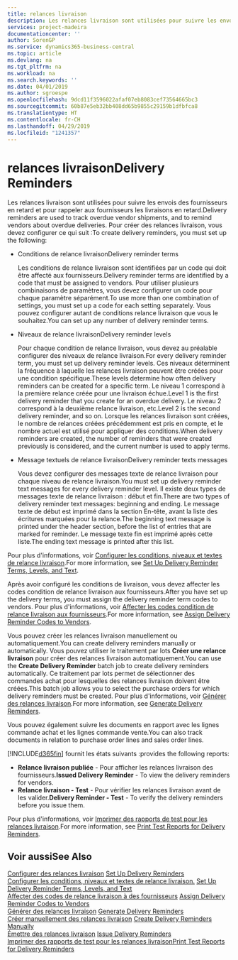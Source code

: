 ```yaml
---
title: relances livraison
description: Les relances livraison sont utilisées pour suivre les envois des fournisseurs en retard et pour rappeler aux fournisseurs les livraisons en retard.
services: project-madeira
documentationcenter: ''
author: SorenGP
ms.service: dynamics365-business-central
ms.topic: article
ms.devlang: na
ms.tgt_pltfrm: na
ms.workload: na
ms.search.keywords: ''
ms.date: 04/01/2019
ms.author: sgroespe
ms.openlocfilehash: 9dcd11f3596022afaf07eb8083cef73564665bc3
ms.sourcegitcommit: 60b87e5eb32bb408dd65b9855c29159b1dfbfca8
ms.translationtype: HT
ms.contentlocale: fr-CH
ms.lasthandoff: 04/29/2019
ms.locfileid: "1241357"
---
```

# <a name="delivery-reminders"></a><span data-ttu-id="18c5b-103">relances livraison</span><span class="sxs-lookup"><span data-stu-id="18c5b-103">Delivery Reminders</span></span>
<span data-ttu-id="18c5b-104">Les relances livraison sont utilisées pour suivre les envois des fournisseurs en retard et pour rappeler aux fournisseurs les livraisons en retard.</span><span class="sxs-lookup"><span data-stu-id="18c5b-104">Delivery reminders are used to track overdue vendor shipments, and to remind vendors about overdue deliveries.</span></span> <span data-ttu-id="18c5b-105">Pour créer des relances livraison, vous devez configurer ce qui suit :</span><span class="sxs-lookup"><span data-stu-id="18c5b-105">To create delivery reminders, you must set up the following:</span></span>  

- <span data-ttu-id="18c5b-106">Conditions de relance livraison</span><span class="sxs-lookup"><span data-stu-id="18c5b-106">Delivery reminder terms</span></span>  

    <span data-ttu-id="18c5b-107">Les conditions de relance livraison sont identifiées par un code qui doit être affecté aux fournisseurs.</span><span class="sxs-lookup"><span data-stu-id="18c5b-107">Delivery reminder terms are identified by a code that must be assigned to vendors.</span></span> <span data-ttu-id="18c5b-108">Pour utiliser plusieurs combinaisons de paramètres, vous devez configurer un code pour chaque paramètre séparément.</span><span class="sxs-lookup"><span data-stu-id="18c5b-108">To use more than one combination of settings, you must set up a code for each setting separately.</span></span> <span data-ttu-id="18c5b-109">Vous pouvez configurer autant de conditions relance livraison que vous le souhaitez.</span><span class="sxs-lookup"><span data-stu-id="18c5b-109">You can set up any number of delivery reminder terms.</span></span>  

- <span data-ttu-id="18c5b-110">Niveaux de relance livraison</span><span class="sxs-lookup"><span data-stu-id="18c5b-110">Delivery reminder levels</span></span>  

    <span data-ttu-id="18c5b-111">Pour chaque condition de relance livraison, vous devez au préalable configurer des niveaux de relance livraison.</span><span class="sxs-lookup"><span data-stu-id="18c5b-111">For every delivery reminder term, you must set up delivery reminder levels.</span></span> <span data-ttu-id="18c5b-112">Ces niveaux déterminent la fréquence à laquelle les relances livraison peuvent être créées pour une condition spécifique.</span><span class="sxs-lookup"><span data-stu-id="18c5b-112">These levels determine how often delivery reminders can be created for a specific term.</span></span> <span data-ttu-id="18c5b-113">Le niveau 1 correspond à la première relance créée pour une livraison échue.</span><span class="sxs-lookup"><span data-stu-id="18c5b-113">Level 1 is the first delivery reminder that you create for an overdue delivery.</span></span> <span data-ttu-id="18c5b-114">Le niveau 2 correspond à la deuxième relance livraison, etc.</span><span class="sxs-lookup"><span data-stu-id="18c5b-114">Level 2 is the second delivery reminder, and so on.</span></span> <span data-ttu-id="18c5b-115">Lorsque les relances livraison sont créées, le nombre de relances créées précédemment est pris en compte, et le nombre actuel est utilisé pour appliquer des conditions.</span><span class="sxs-lookup"><span data-stu-id="18c5b-115">When delivery reminders are created, the number of reminders that were created previously is considered, and the current number is used to apply terms.</span></span>  

- <span data-ttu-id="18c5b-116">Message textuels de relance livraison</span><span class="sxs-lookup"><span data-stu-id="18c5b-116">Delivery reminder texts messages</span></span>  

    <span data-ttu-id="18c5b-117">Vous devez configurer des messages texte de relance livraison pour chaque niveau de relance livraison.</span><span class="sxs-lookup"><span data-stu-id="18c5b-117">You must set up delivery reminder text messages for every delivery reminder level.</span></span> <span data-ttu-id="18c5b-118">Il existe deux types de messages texte de relance livraison : début et fin.</span><span class="sxs-lookup"><span data-stu-id="18c5b-118">There are two types of delivery reminder text messages: beginning and ending.</span></span> <span data-ttu-id="18c5b-119">Le message texte de début est imprimé dans la section En-tête, avant la liste des écritures marquées pour la relance.</span><span class="sxs-lookup"><span data-stu-id="18c5b-119">The beginning text message is printed under the header section, before the list of entries that are marked for reminder.</span></span> <span data-ttu-id="18c5b-120">Le message texte fin est imprimé après cette liste.</span><span class="sxs-lookup"><span data-stu-id="18c5b-120">The ending text message is printed after this list.</span></span>  

<span data-ttu-id="18c5b-121">Pour plus d'informations, voir [Configurer les conditions, niveaux et textes de relance livraison](how-to-set-up-delivery-reminder-terms-levels-and-text.md).</span><span class="sxs-lookup"><span data-stu-id="18c5b-121">For more information, see [Set Up Delivery Reminder Terms, Levels, and Text](how-to-set-up-delivery-reminder-terms-levels-and-text.md).</span></span>  

<span data-ttu-id="18c5b-122">Après avoir configuré les conditions de livraison, vous devez affecter les codes condition de relance livraison aux fournisseurs.</span><span class="sxs-lookup"><span data-stu-id="18c5b-122">After you have set up the delivery terms, you must assign the delivery reminder term codes to vendors.</span></span> <span data-ttu-id="18c5b-123">Pour plus d'informations, voir [Affecter les codes condition de relance livraison aux fournisseurs](how-to-assign-delivery-reminder-codes-to-vendors.md).</span><span class="sxs-lookup"><span data-stu-id="18c5b-123">For more information, see [Assign Delivery Reminder Codes to Vendors](how-to-assign-delivery-reminder-codes-to-vendors.md).</span></span>  

<span data-ttu-id="18c5b-124">Vous pouvez créer les relances livraison manuellement ou automatiquement.</span><span class="sxs-lookup"><span data-stu-id="18c5b-124">You can create delivery reminders manually or automatically.</span></span> <span data-ttu-id="18c5b-125">Vous pouvez utiliser le traitement par lots **Créer une relance livraison** pour créer des relances livraison automatiquement.</span><span class="sxs-lookup"><span data-stu-id="18c5b-125">You can use the **Create Delivery Reminder** batch job to create delivery reminders automatically.</span></span> <span data-ttu-id="18c5b-126">Ce traitement par lots permet de sélectionner des commandes achat pour lesquelles des relances livraison doivent être créées.</span><span class="sxs-lookup"><span data-stu-id="18c5b-126">This batch job allows you to select the purchase orders for which delivery reminders must be created.</span></span> <span data-ttu-id="18c5b-127">Pour plus d'informations, voir [Générer des relances livraison](how-to-issue-delivery-reminders.md).</span><span class="sxs-lookup"><span data-stu-id="18c5b-127">For more information, see [Generate Delivery Reminders](how-to-issue-delivery-reminders.md).</span></span>  

<span data-ttu-id="18c5b-128">Vous pouvez également suivre les documents en rapport avec les lignes commande achat et les lignes commande vente.</span><span class="sxs-lookup"><span data-stu-id="18c5b-128">You can also track documents in relation to purchase order lines and sales order lines.</span></span>  

[!INCLUDE[d365fin](../../includes/d365fin_md.md)] <span data-ttu-id="18c5b-129">fournit les états suivants :</span><span class="sxs-lookup"><span data-stu-id="18c5b-129">provides the following reports:</span></span>  

- <span data-ttu-id="18c5b-130">**Relance livraison publiée** - Pour afficher les relances livraison des fournisseurs.</span><span class="sxs-lookup"><span data-stu-id="18c5b-130">**Issued Delivery Reminder** - To view the delivery reminders for vendors.</span></span>  
- <span data-ttu-id="18c5b-131">**Relance livraison - Test** - Pour vérifier les relances livraison avant de les valider.</span><span class="sxs-lookup"><span data-stu-id="18c5b-131">**Delivery Reminder - Test** - To verify the delivery reminders before you issue them.</span></span>  

<span data-ttu-id="18c5b-132">Pour plus d'informations, voir [Imprimer des rapports de test pour les relances livraison](how-to-print-test-reports-for-delivery-reminders.md).</span><span class="sxs-lookup"><span data-stu-id="18c5b-132">For more information, see [Print Test Reports for Delivery Reminders](how-to-print-test-reports-for-delivery-reminders.md).</span></span>  

## <a name="see-also"></a><span data-ttu-id="18c5b-133">Voir aussi</span><span class="sxs-lookup"><span data-stu-id="18c5b-133">See Also</span></span>  
 <span data-ttu-id="18c5b-134">[Configurer des relances livraison](how-to-set-up-delivery-reminders.md) </span><span class="sxs-lookup"><span data-stu-id="18c5b-134">[Set Up Delivery Reminders](how-to-set-up-delivery-reminders.md) </span></span>  
 <span data-ttu-id="18c5b-135">[Configurer les conditions, niveaux et textes de relance livraison.](how-to-set-up-delivery-reminder-terms-levels-and-text.md) </span><span class="sxs-lookup"><span data-stu-id="18c5b-135">[Set Up Delivery Reminder Terms, Levels, and Text](how-to-set-up-delivery-reminder-terms-levels-and-text.md) </span></span>  
 <span data-ttu-id="18c5b-136">[Affecter des codes de relance livraison à des fournisseurs](how-to-assign-delivery-reminder-codes-to-vendors.md) </span><span class="sxs-lookup"><span data-stu-id="18c5b-136">[Assign Delivery Reminder Codes to Vendors](how-to-assign-delivery-reminder-codes-to-vendors.md) </span></span>  
 <span data-ttu-id="18c5b-137">[Générer des relances livraison](how-to-generate-delivery-reminders.md) </span><span class="sxs-lookup"><span data-stu-id="18c5b-137">[Generate Delivery Reminders](how-to-generate-delivery-reminders.md) </span></span>  
 <span data-ttu-id="18c5b-138">[Créer manuellement des relances livraison](how-to-create-delivery-reminders-manually.md) </span><span class="sxs-lookup"><span data-stu-id="18c5b-138">[Create Delivery Reminders Manually](how-to-create-delivery-reminders-manually.md) </span></span>  
 <span data-ttu-id="18c5b-139">[Émettre des relances livraison](how-to-issue-delivery-reminders.md) </span><span class="sxs-lookup"><span data-stu-id="18c5b-139">[Issue Delivery Reminders](how-to-issue-delivery-reminders.md) </span></span>  
 [<span data-ttu-id="18c5b-140">Imprimer des rapports de test pour les relances livraison</span><span class="sxs-lookup"><span data-stu-id="18c5b-140">Print Test Reports for Delivery Reminders</span></span>](how-to-print-test-reports-for-delivery-reminders.md)
